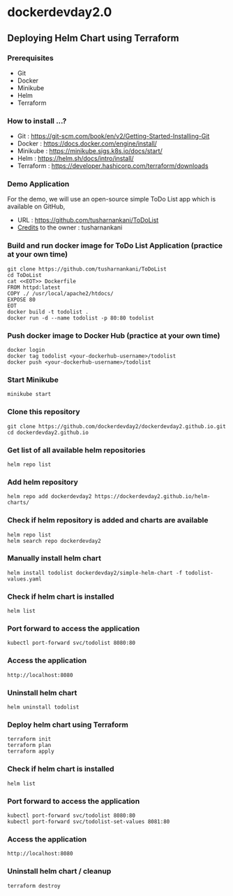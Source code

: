 # dockerdevday2.0

## Deploying Helm Chart using Terraform

### Prerequisites
- Git
- Docker
- Minikube
- Helm
- Terraform


### How to install ...?
- Git : https://git-scm.com/book/en/v2/Getting-Started-Installing-Git
- Docker : https://docs.docker.com/engine/install/
- Minikube : https://minikube.sigs.k8s.io/docs/start/
- Helm : https://helm.sh/docs/intro/install/
- Terraform : https://developer.hashicorp.com/terraform/downloads

### Demo Application
For the demo, we will use an open-source simple ToDo List app which is available on GitHub,
- URL : https://github.com/tusharnankani/ToDoList
- [Credits](credits.md) to the owner : tusharnankani

### Build and run docker image for ToDo List Application (practice at your own time)
```
git clone https://github.com/tusharnankani/ToDoList
cd ToDoList
cat <<EOT>> Dockerfile
FROM httpd:latest
COPY ./ /usr/local/apache2/htdocs/
EXPOSE 80
EOT
docker build -t todolist .
docker run -d --name todolist -p 80:80 todolist
```

### Push docker image to Docker Hub (practice at your own time)
```
docker login
docker tag todolist <your-dockerhub-username>/todolist
docker push <your-dockerhub-username>/todolist
```

### Start Minikube
```
minikube start
```

### Clone this repository
```
git clone https://github.com/dockerdevday2/dockerdevday2.github.io.git
cd dockerdevday2.github.io
```

### Get list of all available helm repositories
```
helm repo list
```

### Add helm repository
```
helm repo add dockerdevday2 https://dockerdevday2.github.io/helm-charts/
```

### Check if helm repository is added and charts are available
```
helm repo list
helm search repo dockerdevday2
```

### Manually install helm chart
```
helm install todolist dockerdevday2/simple-helm-chart -f todolist-values.yaml
```

### Check if helm chart is installed
```
helm list
```

### Port forward to access the application
```
kubectl port-forward svc/todolist 8080:80
```

### Access the application
```
http://localhost:8080
```

### Uninstall helm chart
```
helm uninstall todolist
```

### Deploy helm chart using Terraform
```
terraform init
terraform plan
terraform apply
```

### Check if helm chart is installed
```
helm list
```

### Port forward to access the application
```
kubectl port-forward svc/todolist 8080:80
kubectl port-forward svc/todolist-set-values 8081:80
```

### Access the application
```
http://localhost:8080
```

### Uninstall helm chart / cleanup
```
terraform destroy
```